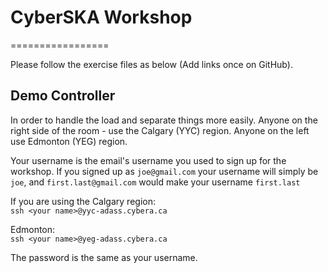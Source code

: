 # CyberSKA Workshop
=================

Please follow the exercise files as below (Add links once on GitHub).

## Demo Controller

In order to handle the load and separate things more easily. Anyone on the right side of the room - use the Calgary (YYC) region. Anyone on the left use Edmonton (YEG) region.

Your username is the email's username you used to sign up for the workshop. If you signed up as `joe@gmail.com` your username will simply be `joe`, and `first.last@gmail.com` would make your username `first.last`

If you are using the Calgary region:  
    `ssh <your name>@yyc-adass.cybera.ca`

Edmonton:  
    `ssh <your name>@yeg-adass.cybera.ca`

The password is the same as your username.
